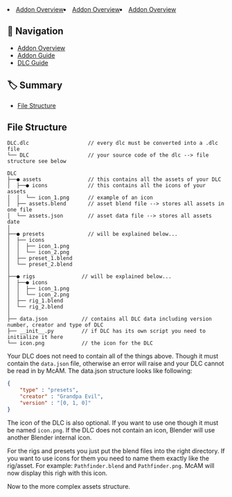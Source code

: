 <div align="center">
  <div style="display: flex;">
    <li><a href=https://github.com/BlueEvilGFX/MC-Assets-Manager/blob/main/README.md>Addon Overview</a></li>
    <li><a href=https://github.com/BlueEvilGFX/MC-Assets-Manager/blob/main/README.md>Addon Overview</a></li> 
    <li><a href=https://github.com/BlueEvilGFX/MC-Assets-Manager/blob/main/README.md>Addon Overview</a></li> 
  </div>
</div>


## 🧭 Navigation
* [Addon Overview](https://github.com/BlueEvilGFX/MC-Assets-Manager/blob/main/README.md)
* [Addon Guide](https://github.com/BlueEvilGFX/MC-Assets-Manager/blob/main/addon_guide.md)
* [DLC Guide](https://github.com/BlueEvilGFX/MC-Assets-Manager/blob/main/dlc_guide.md)

## 🏷 Summary
* [File Structure](#file-structure)

## File Structure

```
DLC.dlc                   // every dlc must be converted into a .dlc file
└── DLC                   // your source code of the dlc --> file structure see below
```

```
DLC
├──● assets               // this contains all the assets of your DLC
│  ├──● icons             // this contains all the icons of your assets
│  │  └── icon_1.png      // example of an icon
│  ├── assets.blend       // asset blend file --> stores all assets in one file
│  └── assets.json        // asset data file --> stores all assets date
│  
├──● presets              // will be explained below...
│  ├── icons
│  │  ├── icon_1.png
│  │  └── icon_2.png
│  ├── preset_1.blend
│  └── preset_2.blend
│  
├──● rigs               // will be explained below...
│  ├──● icons
│  │  ├── icon_1.png
│  │  └── icon_2.png
│  ├── rig_1.blend
│  └── rig_2.blend
│  
├── data.json           // contains all DLC data including version number, creator and type of DLC 
├── __init__.py         // if DLC has its own script you need to initialize it here
└── icon.png            // the icon for the DLC
```

Your DLC does not need to contain all of the things above. Though it must contain the `data.json` file, otherwise an error will raise and your DLC cannot be read in by McAM. The data.json structure looks like following:

```json
{
    "type" : "presets",
    "creator" : "Grandpa Evil",
    "version" : "[0, 1, 0]"
}
```

The icon of the DLC is also optional. If you want to use one though it must be named `icon.png`. If the DLC does not contain an icon, Blender will use another Blender internal icon.

For the rigs and presets you just put the blend files into the right directory. If you want to use icons for them you need to name them exactly like the rig/asset.
For example: `Pathfinder.blend` and `Pathfinder.png`. McAM will now display this righ with this icon.

Now to the more complex assets structure.
